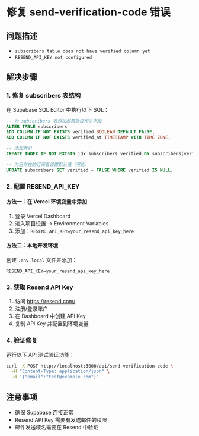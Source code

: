 # 修复 send-verification-code 错误

## 问题描述
- `subscribers table does not have verified column yet`
- `RESEND_API_KEY not configured`

## 解决步骤

### 1. 修复 subscribers 表结构

在 Supabase SQL Editor 中执行以下 SQL：

```sql
-- 为 subscribers 表添加邮箱验证相关字段
ALTER TABLE subscribers 
ADD COLUMN IF NOT EXISTS verified BOOLEAN DEFAULT FALSE,
ADD COLUMN IF NOT EXISTS verified_at TIMESTAMP WITH TIME ZONE;

-- 添加索引
CREATE INDEX IF NOT EXISTS idx_subscribers_verified ON subscribers(verified);

-- 为已存在的订阅者设置默认值（可选）
UPDATE subscribers SET verified = FALSE WHERE verified IS NULL;
```

### 2. 配置 RESEND_API_KEY

#### 方法一：在 Vercel 环境变量中添加
1. 登录 Vercel Dashboard
2. 进入项目设置 → Environment Variables
3. 添加：`RESEND_API_KEY=your_resend_api_key_here`

#### 方法二：本地开发环境
创建 `.env.local` 文件并添加：
```
RESEND_API_KEY=your_resend_api_key_here
```

### 3. 获取 Resend API Key
1. 访问 https://resend.com/
2. 注册/登录账户
3. 在 Dashboard 中创建 API Key
4. 复制 API Key 并配置到环境变量

### 4. 验证修复
运行以下 API 测试验证功能：
```bash
curl -X POST http://localhost:3000/api/send-verification-code \
  -H "Content-Type: application/json" \
  -d '{"email":"test@example.com"}'
```

## 注意事项
- 确保 Supabase 连接正常
- Resend API Key 需要有发送邮件的权限
- 邮件发送域名需要在 Resend 中验证